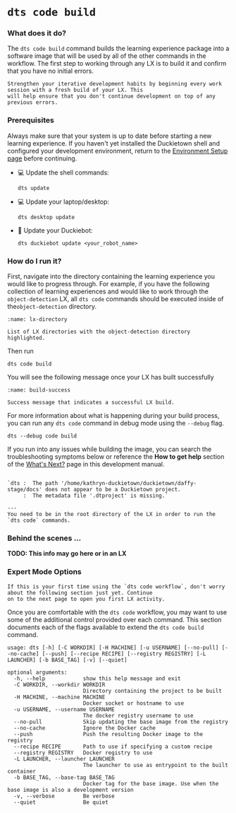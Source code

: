 # `dts code build`

### What does it do?

The `dts code build` command builds the learning experience package into a software image that will be used by all of 
the other 
commands in the workflow.  The first step to working 
through any LX is to build it and confirm that you have no initial errors.

```{hint}
Strengthen your iterative development habits by beginning every work session with a fresh build of your LX. This 
will help ensure that you don't continue development on top of any previous errors.
```

### Prerequisites

Always make sure that your system is up to date before starting a new learning experience. If you haven't yet installed the 
  Duckietown shell and configured your development environment, return to the [Environment Setup page](../1_setup/index) before continuing.

- 💻 Update the shell commands:

      dts update

- 💻 Update your laptop/desktop: 

      dts desktop update

- 🚙 Update your Duckiebot: 

      dts duckiebot update <your_robot_name>

### How do I run it?

First, navigate into the directory containing the learning experience you would like to progress through. 
For example, if you have the following collection of learning experiences and would like to work through the 
`object-detection` LX, all `dts code` commands should be executed inside of the`object-detection` directory.

```{figure} ../../_images/consume/lx-directory.png
:name: lx-directory

List of LX directories with the object-detection directory highlighted.
```

Then run

    dts code build

You will see the following message once your LX has built successfully

```{figure} ../../_images/consume/build-success.png
:name: build-success

Success message that indicates a successful LX build.
```

For more information about what is happening during your build process, you can run any `dts code` command in debug 
mode using the `--debug` flag.

    dts --debug code build

If you run into any issues while building the image, you can search the troubleshooting symptoms below or 
reference the **How to get help** section of the [What's Next?](../3_next/index) page in this development manual.

```{trouble}

`dts :  The path '/home/kathryn-duckietown/duckietown/daffy-stage/docs' does not appear to be a Duckietown project. 
     :  The metadata file '.dtproject' is missing.`

---
You need to be in the root directory of the LX in order to run the `dts code` commands.
```

### Behind the scenes ...

**TODO: This info may go here or in an LX**

### Expert Mode Options

```{warning}
If this is your first time using the `dts code workflow`, don't worry about the following section just yet. Continue 
on to the next page to open you first LX activity.
```

Once you are comfortable with the `dts code` workflow, you may want to use some of the additional control provided 
over each command.  This section documents each of the flags available to extend the `dts code build` command.

```
usage: dts [-h] [-C WORKDIR] [-H MACHINE] [-u USERNAME] [--no-pull] [--no-cache] [--push] [--recipe RECIPE] [--registry REGISTRY] [-L LAUNCHER] [-b BASE_TAG] [-v] [--quiet]

optional arguments:
  -h, --help            show this help message and exit
  -C WORKDIR, --workdir WORKDIR
                        Directory containing the project to be built
  -H MACHINE, --machine MACHINE
                        Docker socket or hostname to use
  -u USERNAME, --username USERNAME
                        The docker registry username to use
  --no-pull             Skip updating the base image from the registry
  --no-cache            Ignore the Docker cache
  --push                Push the resulting Docker image to the registry
  --recipe RECIPE       Path to use if specifying a custom recipe
  --registry REGISTRY   Docker registry to use
  -L LAUNCHER, --launcher LAUNCHER
                        The launcher to use as entrypoint to the built container
  -b BASE_TAG, --base-tag BASE_TAG
                        Docker tag for the base image. Use when the base image is also a development version
  -v, --verbose         Be verbose
  --quiet               Be quiet
```